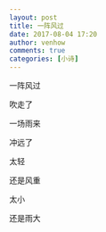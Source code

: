 ```yaml
---
layout: post
title: 一阵风过
date: 2017-08-04 17:20
author: venhow
comments: true
categories: [小诗]
---
```

一阵风过

吹走了

一场雨来

冲远了

太轻

还是风重

太小

还是雨大

